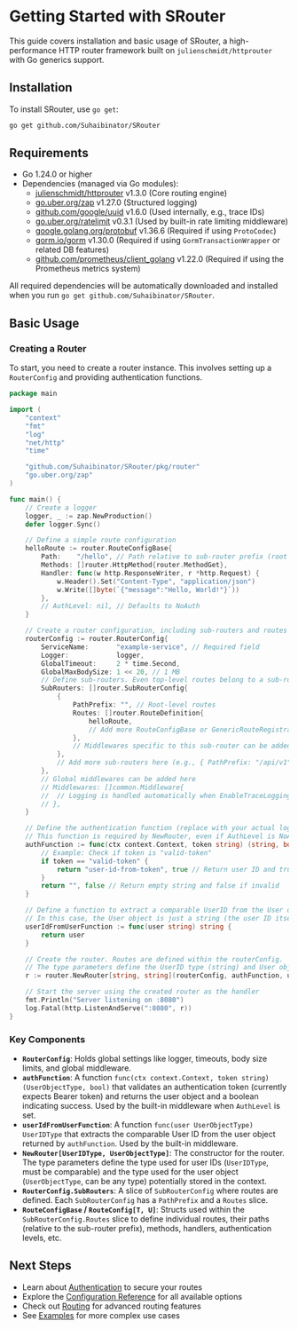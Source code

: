 # Getting Started with SRouter

This guide covers installation and basic usage of SRouter, a high-performance HTTP router framework built on `julienschmidt/httprouter` with Go generics support.

## Installation

To install SRouter, use `go get`:

```bash
go get github.com/Suhaibinator/SRouter
```

## Requirements

- Go 1.24.0 or higher
- Dependencies (managed via Go modules):
  - [julienschmidt/httprouter](https://github.com/julienschmidt/httprouter) v1.3.0 (Core routing engine)
  - [go.uber.org/zap](https://github.com/uber-go/zap) v1.27.0 (Structured logging)
  - [github.com/google/uuid](https://github.com/google/uuid) v1.6.0 (Used internally, e.g., trace IDs)
  - [go.uber.org/ratelimit](https://github.com/uber-go/ratelimit) v0.3.1 (Used by built-in rate limiting middleware)
  - [google.golang.org/protobuf](https://github.com/protocolbuffers/protobuf-go) v1.36.6 (Required if using `ProtoCodec`)
  - [gorm.io/gorm](https://gorm.io/) v1.30.0 (Required if using `GormTransactionWrapper` or related DB features)
  - [github.com/prometheus/client_golang](https://github.com/prometheus/client_golang) v1.22.0 (Required if using the Prometheus metrics system)

All required dependencies will be automatically downloaded and installed when you run `go get github.com/Suhaibinator/SRouter`.

## Basic Usage

### Creating a Router

To start, you need to create a router instance. This involves setting up a `RouterConfig` and providing authentication functions.

```go
package main

import (
	"context"
	"fmt"
	"log"
	"net/http"
	"time"

	"github.com/Suhaibinator/SRouter/pkg/router"
	"go.uber.org/zap"
)

func main() {
	// Create a logger
	logger, _ := zap.NewProduction()
	defer logger.Sync()

	// Define a simple route configuration
	helloRoute := router.RouteConfigBase{
		Path:    "/hello", // Path relative to sub-router prefix (root in this case)
		Methods: []router.HttpMethod{router.MethodGet},
		Handler: func(w http.ResponseWriter, r *http.Request) {
			w.Header().Set("Content-Type", "application/json")
			w.Write([]byte(`{"message":"Hello, World!"}`))
		},
		// AuthLevel: nil, // Defaults to NoAuth
	}

	// Create a router configuration, including sub-routers and routes
	routerConfig := router.RouterConfig{
		ServiceName:       "example-service", // Required field
		Logger:            logger,
		GlobalTimeout:     2 * time.Second,
		GlobalMaxBodySize: 1 << 20, // 1 MB
		// Define sub-routers. Even top-level routes belong to a sub-router (e.g., with an empty prefix).
		SubRouters: []router.SubRouterConfig{
			{
				PathPrefix: "", // Root-level routes
				Routes: []router.RouteDefinition{
					helloRoute,
					// Add more RouteConfigBase or GenericRouteRegistrationFunc here
				},
				// Middlewares specific to this sub-router can be added here
			},
			// Add more sub-routers here (e.g., { PathPrefix: "/api/v1", Routes: [...] })
		},
		// Global middlewares can be added here
		// Middlewares: []common.Middleware{
		//  // Logging is handled automatically when EnableTraceLogging is true
		// },
	}

	// Define the authentication function (replace with your actual logic)
	// This function is required by NewRouter, even if AuthLevel is NoAuth everywhere.
	authFunction := func(ctx context.Context, token string) (string, bool) {
		// Example: Check if token is "valid-token"
		if token == "valid-token" {
			return "user-id-from-token", true // Return user ID and true if valid
		}
		return "", false // Return empty string and false if invalid
	}

	// Define a function to extract a comparable UserID from the User object (returned by authFunction)
	// In this case, the User object is just a string (the user ID itself).
	userIdFromUserFunction := func(user string) string {
		return user
	}

	// Create the router. Routes are defined within the routerConfig.
	// The type parameters define the UserID type (string) and User object type (string).
	r := router.NewRouter[string, string](routerConfig, authFunction, userIdFromUserFunction)

	// Start the server using the created router as the handler
	fmt.Println("Server listening on :8080")
	log.Fatal(http.ListenAndServe(":8080", r))
}
```

### Key Components

- **`RouterConfig`**: Holds global settings like logger, timeouts, body size limits, and global middleware.
- **`authFunction`**: A function `func(ctx context.Context, token string) (UserObjectType, bool)` that validates an authentication token (currently expects Bearer token) and returns the user object and a boolean indicating success. Used by the built-in middleware when `AuthLevel` is set.
- **`userIdFromUserFunction`**: A function `func(user UserObjectType) UserIDType` that extracts the comparable User ID from the user object returned by `authFunction`. Used by the built-in middleware.
- **`NewRouter[UserIDType, UserObjectType]`**: The constructor for the router. The type parameters define the type used for user IDs (`UserIDType`, must be comparable) and the type used for the user object (`UserObjectType`, can be any type) potentially stored in the context.
- **`RouterConfig.SubRouters`**: A slice of `SubRouterConfig` where routes are defined. Each `SubRouterConfig` has a `PathPrefix` and a `Routes` slice.
- **`RouteConfigBase` / `RouteConfig[T, U]`**: Structs used within the `SubRouterConfig.Routes` slice to define individual routes, their paths (relative to the sub-router prefix), methods, handlers, authentication levels, etc.

## Next Steps

- Learn about [Authentication](./authentication.md) to secure your routes
- Explore the [Configuration Reference](./configuration.md) for all available options
- Check out [Routing](./routing.md) for advanced routing features
- See [Examples](./examples.md) for more complex use cases